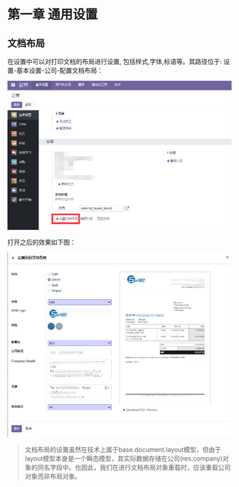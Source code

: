 # 第一章 通用设置

## 文档布局

在设置中可以对打印文档的布局进行设置, 包括样式,字体,标语等。其路径位于: 设置-基本设置-公司-配置文档布局：

![文档布局](./images/layout.png)

打开之后的效果如下图：

![文档布局](./images/layout2.png)

> 文档布局的设置虽然在技术上属于base.document.layout模型，但由于layout模型本身是一个瞬态模型，其实际数据存储在公司(res.company)对象的同名字段中。也因此，我们在进行文档布局对象重载时，应该重载公司对象而非布局对象。